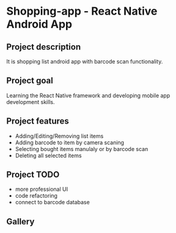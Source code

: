 # Shopping-app - React Native Android App

## Project description

It is shopping list android app with barcode scan functionality.

## Project goal

Learning the React Native framework and developing mobile app development skills. 

## Project features

- Adding/Editing/Removing list items
- Adding barcode to item by camera scaning
- Selecting bought items manulaly or by barcode scan
- Deleting all selected items

## Project TODO

- more professional UI
- code refactoring
- connect to barcode database

## Gallery
